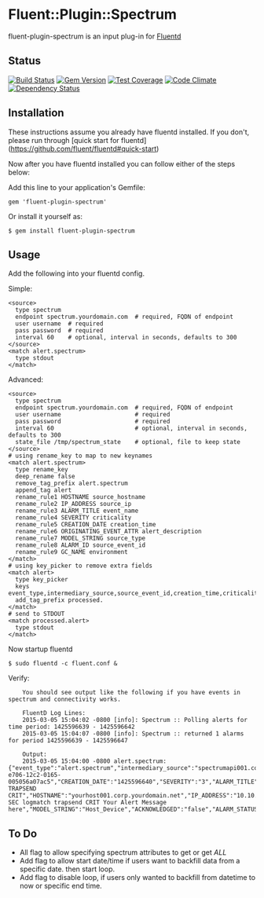 # Fluent::Plugin::Spectrum

fluent-plugin-spectrum is an input plug-in for [Fluentd](http://fluentd.org)

## Status
[![Build Status](https://travis-ci.org/Bigel0w/fluent-plugin-spectrum.png?branch=master)](https://travis-ci.org/Bigel0w/fluent-plugin-spectrum)
[![Gem Version](https://badge.fury.io/rb/fluent-plugin-spectrum.png)](http://badge.fury.io/rb/fluent-plugin-spectrum)
[![Test Coverage](https://codeclimate.com/github/Bigel0w/fluent-plugin-spectrum/badges/coverage.svg)](https://codeclimate.com/github/Bigel0w/fluent-plugin-spectrum)
[![Code Climate](https://codeclimate.com/github/Bigel0w/fluent-plugin-spectrum/badges/gpa.svg)](https://codeclimate.com/github/Bigel0w/fluent-plugin-spectrum)
[![Dependency Status](https://gemnasium.com/Bigel0w/fluent-plugin-spectrum.svg)](https://gemnasium.com/Bigel0w/fluent-plugin-spectrum)

## Installation

These instructions assume you already have fluentd installed. 
If you don't, please run through [quick start for fluentd] (https://github.com/fluent/fluentd#quick-start)

Now after you have fluentd installed you can follow either of the steps below:

Add this line to your application's Gemfile:

    gem 'fluent-plugin-spectrum'

Or install it yourself as:

    $ gem install fluent-plugin-spectrum

## Usage
Add the following into your fluentd config.

Simple:

    <source>
      type spectrum
      endpoint spectrum.yourdomain.com 	# required, FQDN of endpoint
      user username  # required
      pass password  # required
      interval 60    # optional, interval in seconds, defaults to 300
    </source>
    <match alert.spectrum>
      type stdout
    </match>

Advanced:

    <source>
      type spectrum
      endpoint spectrum.yourdomain.com 	# required, FQDN of endpoint
      user username                     # required
      pass password                     # required
      interval 60                       # optional, interval in seconds, defaults to 300
      state_file /tmp/spectrum_state    # optional, file to keep state    
    </source>
    # using rename_key to map to new keynames
    <match alert.spectrum>
      type rename_key
      deep_rename false
      remove_tag_prefix alert.spectrum
      append_tag alert
      rename_rule1 HOSTNAME source_hostname
      rename_rule2 IP_ADDRESS source_ip
      rename_rule3 ALARM_TITLE event_name
      rename_rule4 SEVERITY criticality
      rename_rule5 CREATION_DATE creation_time
      rename_rule6 ORIGINATING_EVENT_ATTR alert_description
      rename_rule7 MODEL_STRING source_type
      rename_rule8 ALARM_ID source_event_id
      rename_rule9 GC_NAME environment
    </match>
    # using key_picker to remove extra fields
    <match alert>
      type key_picker
      keys event_type,intermediary_source,source_event_id,creation_time,criticality,event_name,source_hostname,source_ip,alert_description,source_type,environment
      add_tag_prefix processed.
    </match>
    # send to STDOUT
    <match processed.alert>
      type stdout
    </match>

Now startup fluentd

    $ sudo fluentd -c fluent.conf &

Verify:

		You should see output like the following if you have events in spectrum and connectivity works.

		FluentD Log Lines:
		2015-03-05 15:04:02 -0800 [info]: Spectrum :: Polling alerts for time period: 1425596639 - 1425596642
		2015-03-05 15:04:07 -0800 [info]: Spectrum :: returned 1 alarms for period 1425596639 - 1425596647

		Output:
		2015-03-05 15:04:00 -0800 alert.spectrum: {"event_type":"alert.spectrum","intermediary_source":"spectrumapi001.corp.yourdomain.net","ALARM_ID":"54f8e0e0-e706-12c2-0165-005056a07ac5","CREATION_DATE":"1425596640","SEVERITY":"3","ALARM_TITLE":"LOGMATCH TRAPSEND CRIT","HOSTNAME":"yourhost001.corp.yourdomain.net","IP_ADDRESS":"10.10.0.14","ORIGINATING_EVENT_ATTR":"A SEC logmatch trapsend CRIT Your Alert Message here","MODEL_STRING":"Host_Device","ACKNOWLEDGED":"false","ALARM_STATUS":"","OCCURRENCES":"1","TROUBLE_SHOOTER":"","USER_CLEARABLE":"true","TROUBLE_TICKET_ID":"","PERSISTENT":"true","GC_NAME":"Your_Global_Collection"}

## To Do
* All flag to allow specifying spectrum attributes to get or get _ALL_
* Add flag to allow start date/time if users want to backfill data from a specific date. then start loop. 
* Add flag to disable loop, if users only wanted to backfill from datetime to now or specific end time. 